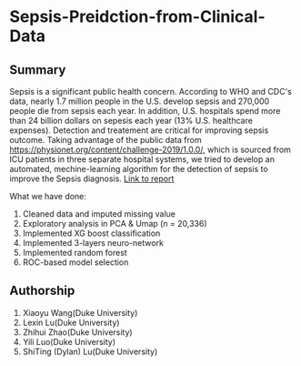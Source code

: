 # Sepsis-Preidction-from-Clinical-Data

## Summary
Sepsis is a significant public health concern. According to WHO and CDC's data, nearly 1.7 million people in the U.S. develop sepsis and 270,000 people die from sepsis each year. In addition, U.S. hospitals spend more than 24 billion dollars on sepesis each year (13% U.S. healthcare expenses). Detection and treatement are critical for improving sepsis outcome. Taking advantage of the public data from https://physionet.org/content/challenge-2019/1.0.0/, which is sourced from ICU patients in three separate hospital systems, we tried to develop an automated, mechine-learning algorithm for the detection of sepsis to improve the Sepsis diagnosis. [Link to report](https://github.com/dylanlu98/Sepsis-Preidction-from-Clinical-Data/blob/main/Final%20report.ipynb)

What we have done:
1. Cleaned data and imputed missing value
2. Exploratory analysis in PCA & Umap (n = 20,336)
3. Implemented XG boost classification
4. Implemented 3-layers neuro-network
5. Implemented random forest
6. ROC-based model selection

## Authorship
1. Xiaoyu Wang(Duke University)
2. Lexin Lu(Duke University)
3. Zhihui Zhao(Duke University)
4. Yili Luo(Duke University)
5. ShiTing (Dylan) Lu(Duke University)

